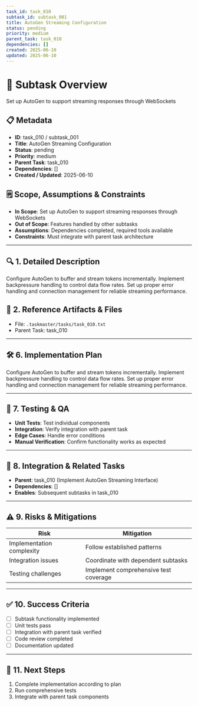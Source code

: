 ```yaml
---
task_id: task_010
subtask_id: subtask_001
title: AutoGen Streaming Configuration
status: pending
priority: medium
parent_task: task_010
dependencies: []
created: 2025-06-10
updated: 2025-06-10
---
```


# 🎯 Subtask Overview
Set up AutoGen to support streaming responses through WebSockets

## 📋 Metadata
- **ID**: task_010 / subtask_001
- **Title**: AutoGen Streaming Configuration
- **Status**: pending
- **Priority**: medium
- **Parent Task**: task_010
- **Dependencies**: []
- **Created / Updated**: 2025-06-10

## 🗒️ Scope, Assumptions & Constraints
- **In Scope**: Set up AutoGen to support streaming responses through WebSockets
- **Out of Scope**: Features handled by other subtasks
- **Assumptions**: Dependencies completed, required tools available
- **Constraints**: Must integrate with parent task architecture

---

## 🔍 1. Detailed Description
Configure AutoGen to buffer and stream tokens incrementally. Implement backpressure handling to control data flow rates. Set up proper error handling and connection management for reliable streaming performance.

## 📁 2. Reference Artifacts & Files
- File: `.taskmaster/tasks/task_010.txt`
- Parent Task: task_010

---

## 🛠️ 6. Implementation Plan
Configure AutoGen to buffer and stream tokens incrementally. Implement backpressure handling to control data flow rates. Set up proper error handling and connection management for reliable streaming performance.

---

## 🧪 7. Testing & QA
- **Unit Tests**: Test individual components
- **Integration**: Verify integration with parent task
- **Edge Cases**: Handle error conditions
- **Manual Verification**: Confirm functionality works as expected

---

## 🔗 8. Integration & Related Tasks
- **Parent**: task_010 (Implement AutoGen Streaming Interface)
- **Dependencies**: []
- **Enables**: Subsequent subtasks in task_010

---

## ⚠️ 9. Risks & Mitigations
| Risk | Mitigation |
|------|------------|
| Implementation complexity | Follow established patterns |
| Integration issues | Coordinate with dependent subtasks |
| Testing challenges | Implement comprehensive test coverage |

---

## ✅ 10. Success Criteria
- [ ] Subtask functionality implemented
- [ ] Unit tests pass
- [ ] Integration with parent task verified
- [ ] Code review completed
- [ ] Documentation updated

---

## 🚀 11. Next Steps
1. Complete implementation according to plan
2. Run comprehensive tests
3. Integrate with parent task components
